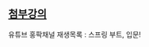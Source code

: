 ## [첨부강의](https://www.youtube.com/playlist?list=PLyebPLlVYXCiYdYaWRKgCqvnCFrLEANXt)

유튜브 홍팍채널
재생목록 : 스프링 부트, 입문!
